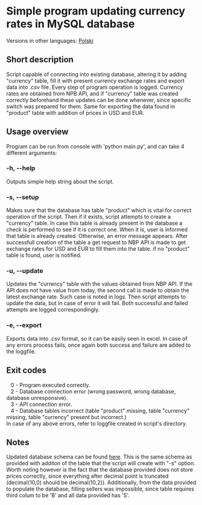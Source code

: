 # Simple program updating currency rates in MySQL database
Versions in other languages:
<a href = https://github.com/MrResor/currency_includer/blob/main/README.pl.md>Polski </a>

## Short description
Script capable of connecting into existing database, altering it by adding "currency" table, fill it with present currency exchange rates and export data into .csv file. Every step of program operation is logged. Currency rates are obtained from NPB API, and if "currency" table was created correctly beforehand these updates can be done whenever, since specific switch was prepared for them. Same for exporting the data found in "product" table with addition of prices in USD and EUR. 

## Usage overview
Program can be run from console with 'python main.py', and can take  4 different arguments:

### -h, --help
Outputs simple help string about the script.

### -s, --setup
Makes sure that the database has table "product" which is vital for correct operation of the script. Then if it exists, script attempts to create a "currency" table. In case this table is already present in the database a check is performed to see if it is correct one. When it is, user is informed that table is already created. Otherwise, an error message appears. After successfull creation of the table a get request to NBP API is made to get exchange rates for USD and EUR to fill them into the table. if no "product" table is found, user is notified.

### -u, --update
Updates the "currency" table with the values obtained from NBP API. If the  API does not have value from today, the second call is made to obtain the latest exchange rate. Such case is noted in logs. Then script attempts to update the data, but in case of error it will fail. Both successful and failed attempts are logged correspondingly.

### -e, --export
Exports data into .csv format, so it can be easily seen in excel. In case of any errors process fails, once again both success and failure are added to the loggfile.

## Exit codes
&nbsp;&nbsp;&nbsp;0 - Program executed correctly.  
&nbsp;&nbsp;&nbsp;2 - Database connection error (wrong password, wrong database, database unresponsive).  
&nbsp;&nbsp;&nbsp;3 - API connection error.  
&nbsp;&nbsp;&nbsp;4 - Database tables incorrect (table "product" missing, table "currency" missing, table "currency" present but incorrect.)  
In case of any above errors, refer to loggfile created in script's directory.
## Notes
Updated database schema can be found <a href = "https://github.com/MrResor/currency_includer/blob/main/dbschema.txt">here</a>. This is the same schema as provided with additon of the table that the script will create with "-s" option. Worth noting however is the fact that the database provided does not store prices correctly, since everything after decimal point is truncated (decimal(10,0) should be decimal(10,2)). Additionally, from the data provided to populate the database, filling sellers was impossible, since table requires third colum to be 'B' and all data provided has 'S'.